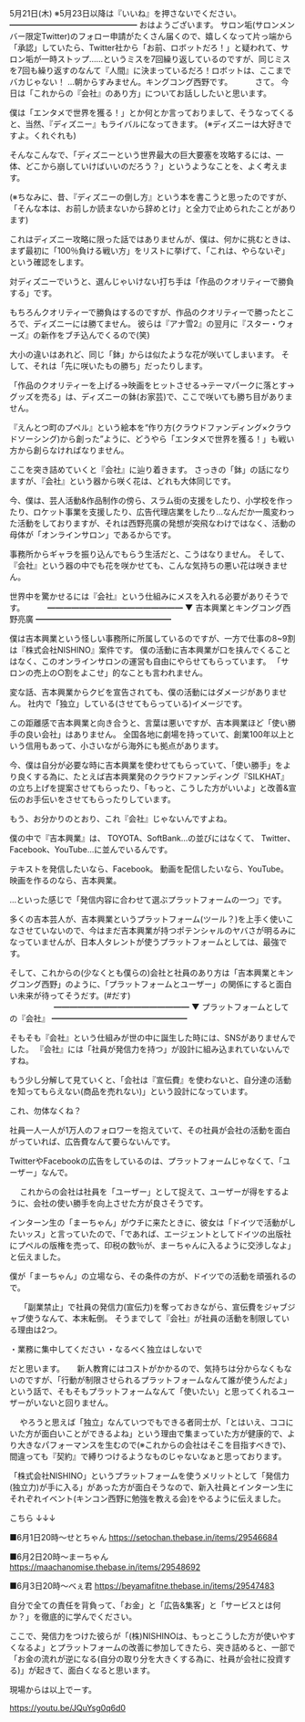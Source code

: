 5月21日(木) ※5月23日以降は『いいね』を押さないでください。
━━━━━━━━━━━━━━━━
おはようございます。
サロン垢(サロンメンバー限定Twitter)のフォロー申請がたくさん届くので、嬉しくなって片っ端から「承認」していたら、Twitter社から「お前、ロボットだろ！」と疑われて、サロン垢が一時ストップ……というミスを7回繰り返しているのですが、同じミスを7回も繰り返すのなんて『人間』に決まっているだろ！ロボットは、ここまでバカじゃない！
…朝からすみません。キングコング西野です。
　
　
さて。
今日は「これからの『会社』のあり方」についてお話ししたいと思います。

僕は「エンタメで世界を獲る！」とか何とか言っておりまして、そうなってくると、当然、『ディズニー』もライバルになってきます。
(※ディズニーは大好きですよ。くれぐれも)

そんなこんなで、「ディズニーという世界最大の巨大要塞を攻略するには、一体、どこから崩していけばいいのだろう？」というようなことを、よく考えます。

(※ちなみに、昔、『ディズニーの倒し方』という本を書こうと思ったのですが、「そんな本は、お前しか読まないから辞めとけ」と全力で止められたことがあります)

これはディズニー攻略に限った話ではありませんが、僕は、何かに挑むときは、まず最初に「100％負ける戦い方」をリストに挙げて、「これは、やらないぞ」という確認をします。

対ディズニーでいうと、選んじゃいけない打ち手は「作品のクオリティーで勝負する」です。

もちろんクオリティーで勝負はするのですが、作品のクオリティーで勝ったところで、ディズニーには勝てません。
彼らは『アナ雪2』の翌月に『スター・ウォーズ』の新作をブチ込んでくるので(笑)

大小の違いはあれど、同じ「鉢」からは似たような花が咲いてしまいます。
そして、それは「先に咲いたもの勝ち」だったりします。

「作品のクオリティーを上げる→映画をヒットさせる→テーマパークに落とす→グッズを売る」は、ディズニーの鉢(お家芸)で、ここで咲いても勝ち目がありません。

『えんとつ町のプペル』という絵本を“作り方(クラウドファンディング×クラウドソーシング)から創った”ように、どうやら「エンタメで世界を獲る！」も戦い方から創らなければなりません。

ここを突き詰めていくと『会社』に辿り着きます。
さっきの「鉢」の話になりますが、『会社』という器から咲く花は、どれも大体同じです。

今、僕は、芸人活動&作品制作の傍ら、スラム街の支援をしたり、小学校を作ったり、ロケット事業を支援したり、広告代理店業をしたり…なんだか一風変わった活動をしておりますが、それは西野亮廣の発想が突飛なわけではなく、活動の母体が「オンラインサロン」であるからです。

事務所からギャラを振り込んでもらう生活だと、こうはなりません。
そして、『会社』という器の中でも花を咲かせても、こんな気持ちの悪い花は咲きません。

世界中を驚かせるには『会社』という仕組みにメスを入れる必要がありそうです。
　
　
━━━━━━━━━━━━━━━━━
▼ 吉本興業とキングコング西野亮廣
━━━━━━━━━━━━━━━━━

僕は吉本興業という怪しい事務所に所属しているのですが、一方で仕事の8~9割は『株式会社NISHINO』案件です。
僕の活動に吉本興業が口を挟んでくることはなく、このオンラインサロンの運営も自由にやらせてもらっています。
「サロンの売上の○割をよこせ」的なことも言われません。

変な話、吉本興業からクビを宣告されても、僕の活動にはダメージがありません。
社内で「独立」している(させてもらっている)イメージです。

この距離感で吉本興業と向き合うと、言葉は悪いですが、吉本興業ほど「使い勝手の良い会社」はありません。
全国各地に劇場を持っていて、創業100年以上という信用もあって、小さいながら海外にも拠点があります。

今、僕は自分が必要な時に吉本興業を使わせてもらっていて、「使い勝手」をより良くする為に、たとえば吉本興業発のクラウドファンディング『SILKHAT』の立ち上げを提案させてもらったり、「もっと、こうした方がいいよ」と改善&宣伝のお手伝いをさせてもらったりしています。

もう、お分かりのとおり、これ『会社』じゃないんですよね。

僕の中で『吉本興業』は、
TOYOTA、SoftBank…の並びにはなくて、
Twitter、Facebook、YouTube…に並んでいるんです。

テキストを発信したいなら、Facebook。
動画を配信したいなら、YouTube。
映画を作るのなら、吉本興業。

…といった感じで「発信内容に合わせて選ぶプラットフォームの一つ」です。

多くの吉本芸人が、吉本興業というプラットフォーム(ツール？)を上手く使いこなさせていないので、今はまだ吉本興業が持つポテンシャルのヤバさが明るみになっていませんが、日本人タレントが使うプラットフォームとしては、最強です。

そして、これからの(少なくとも僕らの)会社と社員のあり方は「吉本興業とキングコング西野」のように、「プラットフォームとユーザー」の関係にすると面白い未来が待ってそうだす。(#だす)
　　
　　　
━━━━━━━━━━━━━━━━━
▼ プラットフォームとしての『会社』
━━━━━━━━━━━━━━━━━

そもそも『会社』という仕組みが世の中に誕生した時には、SNSがありませんでした。
『会社』には「社員が発信力を持つ」が設計に組み込まれていないんですね。

もう少し分解して見ていくと、「会社は『宣伝費』を使わないと、自分達の活動を知ってもらえない(商品を売れない)」という設計になっています。

これ、勿体なくね？

社員一人一人が1万人のフォロワーを抱えていて、その社員が会社の活動を面白がっていれば、広告費なんて要らないんです。

TwitterやFacebookの広告をしているのは、プラットフォームじゃなくて、「ユーザー」なんで。

　
これからの会社は社員を「ユーザー」として捉えて、ユーザーが得をするように、会社の使い勝手を向上させた方が良さそうです。

インターン生の「まーちゃん」がウチに来たときに、彼女は「ドイツで活動がしたいッス」と言っていたので、「であれば、エージェントとしてドイツの出版社にプペルの版権を売って、印税の数％が、まーちゃんに入るように交渉しなよ」と伝えました。

僕が「まーちゃん」の立場なら、その条件の方が、ドイツでの活動を頑張れるので。

　
「副業禁止」で社員の発信力(宣伝力)を奪っておきながら、宣伝費をジャブジャブ使うなんて、本末転倒。
そうまでして『会社』が社員の活動を制限している理由は2つ。

・業務に集中してください
・なるべく独立はしないで　

だと思います。
　
新人教育にはコストがかかるので、気持ちは分からなくもないのですが、「行動が制限させられるプラットフォームなんて誰が使うんだよ」という話で、そもそもプラットフォームなんて「使いたい」と思ってくれるユーザーがいないと回りません。

　
やろうと思えば「独立」なんていつでもできる者同士が、「とはいえ、ココにいた方が面白いことができるよね」という理由で集まっていた方が健康的で、より大きなパフォーマンスを生むので(※これからの会社はそこを目指すべきで)、間違っても『契約』で縛りつけるようなものじゃないなぁと思っております。

「株式会社NISHINO」というプラットフォームを使うメリットとして「発信力(独立力)が手に入る」があった方が面白そうなので、新入社員とインターン生にそれぞれイベント(キンコン西野に勉強を教える会)をやるように伝えました。

こちら
↓↓↓

■6月1日20時〜せとちゃん
https://setochan.thebase.in/items/29546684

■6月2日20時〜まーちゃん
https://maachanomise.thebase.in/items/29548692

■6月3日20時〜べぇ君
https://beyamafitne.thebase.in/items/29547483

自分で全ての責任を背負って、「お金」と「広告&集客」と「サービスとは何か？」を徹底的に学んでください。

ここで、発信力をつけた彼らが「(株)NISHINOは、もっとこうした方が使いやすくなるよ」とプラットフォームの改善に参加してきたら、突き詰めると、一部で「お金の流れが逆になる(自分の取り分を大きくする為に、社員が会社に投資する)」が起きて、面白くなると思います。

現場からは以上でーす。

https://youtu.be/JQuYsg0q6d0
